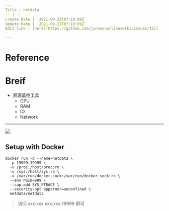 ```yaml
---
Title | netdata 
-- | --
Create Date | `2021-09-22T07:10:09Z`
Update Date | `2021-09-22T07:10:09Z`
Edit link | [here](https://github.com/junxnone/linuxwiki/issues/121)

---
```

# Reference

# Breif
- 资源监控工具
  - CPU
  - RAM
  - IO
  - Network

---

![](https://user-images.githubusercontent.com/1153921/113440964-449c2180-93a2-11eb-9664-663afa1257a8.gif)


## Setup with Docker

```
docker run -d --name=netdata \
  -p 19999:19999 \
  -v /proc:/host/proc:ro \
  -v /sys:/host/sys:ro \
  -v /var/run/docker.sock:/var/run/docker.sock:ro \
  --env PGID=999 \
  --cap-add SYS_PTRACE \
  --security-opt apparmor=unconfined \
  netdata/netdata
```
> 访问 xxx.xxx.xxx.xxx:19999 即可
